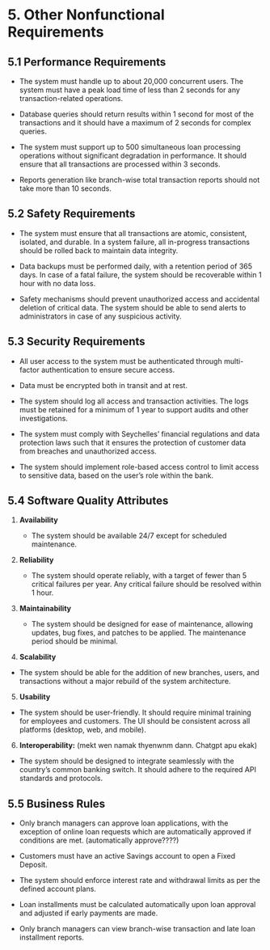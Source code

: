 # **5. Other Nonfunctional Requirements**

## 5.1 Performance Requirements

-  The system must handle up to about 20,000 concurrent users. The system must have a peak load time of less than 2 seconds for any transaction-related operations.

- Database queries should return results within 1 second for most of the transactions and it should have a maximum of 2 seconds for complex queries.

- The system must support up to 500 simultaneous loan processing operations without significant degradation in performance. It should ensure that all transactions are processed within 3 seconds.

- Reports generation like branch-wise total transaction reports should not take more than 10 seconds.

## 5.2 Safety Requirements

  - The system must ensure that all transactions are atomic, consistent, isolated, and durable. In a system failure, all in-progress transactions should be rolled back to maintain data integrity.

 - Data backups must be performed daily, with a retention period of 365 days. In case of a fatal failure, the system should be recoverable within 1 hour with no data loss.

 - Safety mechanisms should prevent unauthorized access and accidental deletion of critical data. The system should be able to send alerts to administrators in case of any suspicious activity.

## 5.3 Security Requirements

 - All user access to the system must be authenticated through multi-factor authentication to ensure secure access.

 - Data must be encrypted both in transit and at rest.

 - The system should log all access and transaction activities. The logs must be retained for a minimum of 1 year to support audits and other investigations.

 - The system must comply with Seychelles’ financial regulations and data protection laws such that it ensures the protection of customer data from breaches and unauthorized access.

 - The system should implement role-based access control to limit access to sensitive data, based on the user’s role within the bank.

## 5.4 Software Quality Attributes

1. **Availability**
	- The system should be available 24/7 except for scheduled maintenance.

2. **Reliability**
	- The system should operate reliably, with a target of fewer than 5 critical failures per year. Any critical failure should be resolved within 1 hour.

1. **Maintainability**
	- The system should be designed for ease of maintenance, allowing updates, bug fixes, and patches to be applied. The maintenance period should be minimal.

 4. **Scalability**
- The system should be able for the addition of new branches, users, and transactions without a major rebuild of the system architecture.

5. **Usability**
- The system should be user-friendly. It should require minimal training for employees and customers. The UI should be consistent across all platforms (desktop, web, and mobile).

6. **Interoperability:** (mekt wen namak thyenwnm dann. Chatgpt apu ekak)
- The system should be designed to integrate seamlessly with the country’s common banking switch. It should adhere to the required API standards and protocols.

## 5.5 Business Rules

 - Only branch managers can approve loan applications, with the exception of online loan requests which are automatically approved if conditions are met. (automatically approve????)

 - Customers must have an active Savings account to open a Fixed Deposit.

 - The system should enforce interest rate and withdrawal limits as per the defined account plans.

 - Loan installments must be calculated automatically upon loan approval and adjusted if early payments are made.

 - Only branch managers can view branch-wise transaction and late loan installment reports.
